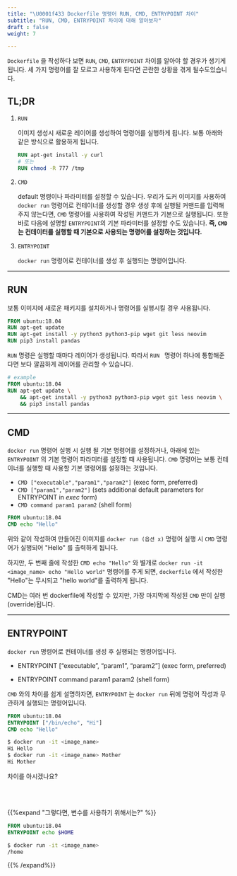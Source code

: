 ```yaml
---
title: "\U0001f433 Dockerfile 명령어 RUN, CMD, ENTRYPOINT 차이"
subtitle: "RUN, CMD, ENTRYPOINT 차이에 대해 알아보자"
draft : false
weight: 7

---
```


`Dockerfile` 을 작성하다 보면 `RUN`, `CMD`, `ENTRYPOINT` 차이를 알아야 할 경우가 생기게 됩니다. 세 가지 명령어를 잘 모르고 사용하게 된다면 곤란한 상황을 겪게 될수도있습니다.

## TL;DR

1. `RUN`

    이미지 생성시 새로운 레이어를 생성하여 명령어를 실행하게 됩니다. 보통 아래와 같은 방식으로 활용하게 됩니다.

   ```dockerfile
   RUN apt-get install -y curl
   # 또는 
   RUN chmod -R 777 /tmp
   ```

2. `CMD`

   default 명령이나 파라미터를 설정할 수 있습니다. 우리가 도커 이미지를 사용하여 `docker run` 명령어로 컨테이너를 생성할 경우 생성 후에 실행될 커맨드를 입력해주지 않는다면,  `CMD` 명령어를 사용하여 작성된 커맨드가 기본으로 실행됩니다. 또한 바로 다음에 설명할 `ENTRYPOINT`의 기본 파라미터를 설정할 수도 있습니다. **즉, `CMD` 는 컨데이터를 실행할 때 기본으로 사용되는 명령어를 설정하는 것입니다.**

3. `ENTRYPOINT`

   `docker run` 명령어로 컨테이너를 생성 후 실행되는 명령어입니다.

---

## RUN

보통 이미지에 새로운 패키지를 설치하거나 명령어를 실행시킬 경우 사용됩니다.

```dockerfile
FROM ubuntu:18.04
RUN apt-get update
RUN apt-get install -y python3 python3-pip wget git less neovim
RUN pip3 install pandas
```

`RUN` 명령은 실행할 때마다 레이어가 생성됩니다. 따라서 `RUN ` 명령어 하나에 통합해준다면 보다 깔끔하게 레이어를 관리할 수 있습니다.

```dockerfile
# example
FROM ubuntu:18.04
RUN apt-get update \
    && apt-get install -y python3 python3-pip wget git less neovim \
    && pip3 install pandas
```



---

## CMD

`docker run` 명령어 실행 시 실행 될 기본 명령어를 설정하거나, 아래에 있는 `ENTRYPOINT` 의 기본 명령어 파라미터를 설정할 때 사용됩니다. `CMD` 명령어는 보통 컨테이너를 실행할 때 사용할 기본 명령어를 설정하는 것입니다.

- `CMD ["executable","param1","param2"]` (exec form, preferred)
- `CMD ["param1","param2"]` (sets additional default parameters for ENTRYPOINT in *exec* form)
- `CMD command param1 param2` (shell form)

```dockerfile
FROM ubuntu:18.04
CMD echo "Hello"
```

위와 같이 작성하여 만들어진 이미지를  `docker run (옵션 x)` 명령어 실행 시 `CMD` 명령어가 실행되어 "Hello" 를 출력하게 됩니다.

하지만, 두 번째 줄에 작성한 `CMD echo "Hello"` 와 별개로 `docker run -it <image_name> echo "Hello world"` 명령어를 주게 되면, `dockerfile` 에서 작성한 "Hello"는 무시되고 "hello world"를 출력하게 됩니다.

CMD는 여러 번 dockerfile에 작성할 수 있지만, 가장 마지막에 작성된 `CMD` 만이 실행(override)됩니다.

---

## ENTRYPOINT

`docker run` 명령어로 컨테이너를 생성 후 실행되는 명령어입니다.

- ENTRYPOINT [“executable”, “param1”, “param2”] (exec form, preferred)

- ENTRYPOINT command param1 param2 (shell form)

`CMD` 와의 차이를 쉽게 설명하자면, `ENTRYPOINT` 는 `docker run` 뒤에 명령어 작성과 무관하게 실행되는 명령어입니다.



```dockerfile
FROM ubuntu:18.04
ENTRYPOINT ["/bin/echo", "Hi"]
CMD echo "Hello"
```



```bash
$ docker run -it <image_name>
Hi Hello
$ docker run -it <image_name> Mother
Hi Mother
```

차이를 아시겠나요? 

<br/>

<br/>

{{%expand "그렇다면, 변수를 사용하기 위해서는?" %}}

```dockerfile
FROM ubuntu:18.04
ENTRYPOINT echo $HOME
```

```bash
$ docker run -it <image_name>
/home
```

{{% /expand%}}